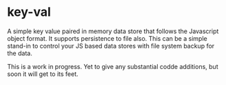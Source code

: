 # key-val
A simple key value paired in memory data store that follows the Javascript object format. It supports persistence to file also.
This can be a simple stand-in to control your JS based data stores with file system backup for the data.

This is a work in progress. Yet to give any substantial codde additions, but soon it will get to its feet.